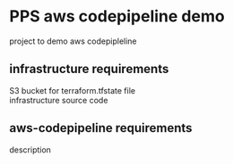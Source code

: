 # PPS aws codepipeline demo
project to demo aws codepipleline 

## infrastructure requirements
S3 bucket for terraform.tfstate file  
infrastructure source code 

## aws-codepipeline requirements
description


